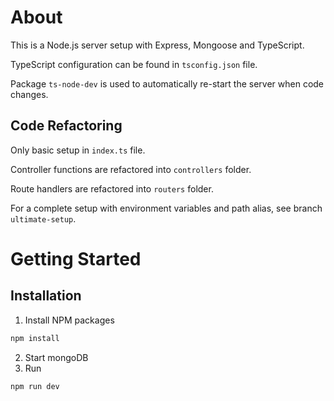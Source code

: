 # About

This is a Node.js server setup with Express, Mongoose and TypeScript.

TypeScript configuration can be found in `tsconfig.json` file.

Package `ts-node-dev` is used to automatically re-start the server when code changes.

## Code Refactoring

Only basic setup in `index.ts` file.

Controller functions are refactored into `controllers` folder.

Route handlers are refactored into `routers` folder.

For a complete setup with environment variables and path alias, see branch `ultimate-setup`.

# Getting Started

## Installation

1. Install NPM packages

```sh
npm install
```

2. Start mongoDB
3. Run

```sh
npm run dev
```
